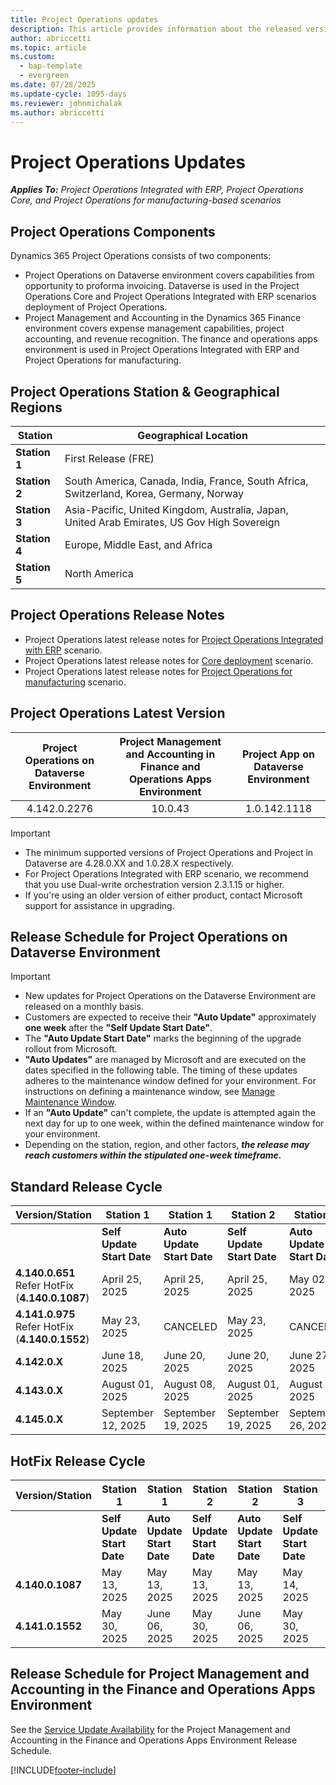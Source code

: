 ```yaml
---
title: Project Operations updates
description: This article provides information about the released versions of Dynamics 365 Project Operations.
author: abriccetti
ms.topic: article
ms.custom: 
  - bap-template
  - evergreen
ms.date: 07/28/2025
ms.update-cycle: 1095-days
ms.reviewer: johnmichalak
ms.author: abriccetti
---
```


# Project Operations Updates

_**Applies To:** Project Operations Integrated with ERP, Project Operations Core, and Project Operations for manufacturing-based scenarios_

## Project Operations Components

Dynamics 365 Project Operations consists of two components:

- Project Operations on Dataverse environment covers capabilities from opportunity to proforma invoicing. Dataverse is used in the Project Operations Core and Project Operations Integrated with ERP scenarios deployment of Project Operations.
- Project Management and Accounting in the Dynamics 365 Finance environment covers expense management capabilities, project accounting, and revenue recognition. The finance and operations apps environment is used in Project Operations Integrated with ERP and Project Operations for manufacturing.

## Project Operations Station & Geographical Regions

| **Station**   | **Geographical Location**                                                                   |
|---------------|---------------------------------------------------------------------------------------------|
| **Station 1** | First Release (FRE)                                                                         |
| **Station 2** | South America, Canada, India, France, South Africa, Switzerland, Korea, Germany, Norway     |
| **Station 3** | Asia-Pacific, United Kingdom, Australia, Japan, United Arab Emirates, US Gov High Sovereign |
| **Station 4** | Europe, Middle East, and Africa                                                             |
| **Station 5** | North America                                                                               |

## Project Operations Release Notes
- Project Operations latest release notes for [Project Operations Integrated with ERP](whats-new-june-2025-resource-based.md) scenario.
- Project Operations latest release notes for [Core deployment](../pro/whats-new/whats-new-june-2025-lite.md) scenario.
- Project Operations latest release notes for [Project Operations for manufacturing](../prod-pma/whats-new/whats-new-Feb-2024-stocked.md) scenario.

## Project Operations Latest Version

| **Project Operations on Dataverse Environment** | **Project Management and Accounting in Finance and Operations Apps Environment** | **Project App on Dataverse Environment** |
|:-----------------------------------------------:|:--------------------------------------------------------------------------------:|:----------------------------------------:|
|                   4.142.0.2276                  |                                      10.0.43                                     |                1.0.142.1118              |

> [!IMPORTANT]
> - The minimum supported versions of Project Operations and Project in Dataverse are 4.28.0.XX and 1.0.28.X respectively.
> - For Project Operations Integrated with ERP scenario, we recommend that you use Dual-write orchestration version 2.3.1.15 or higher.
> - If you're using an older version of either product, contact Microsoft support for assistance in upgrading.

## Release Schedule for Project Operations on Dataverse Environment

> [!IMPORTANT]
> - New updates for Project Operations on the Dataverse Environment are released on a monthly basis.
> - Customers are expected to receive their **"Auto Update"** approximately **one week** after the **"Self Update Start Date"**.
> - The **"Auto Update Start Date"** marks the beginning of the upgrade rollout from Microsoft.
> - **"Auto Updates"** are managed by Microsoft and are executed on the dates specified in the following table. The timing of these updates adheres to the maintenance window defined for your environment. For instructions on defining a maintenance window, see [Manage Maintenance Window](/power-platform/admin/manage-maintenance-window).
> - If an **"Auto Update"** can't complete, the update is attempted again the next day for up to one week, within the defined maintenance window for your environment.
> - Depending on the station, region, and other factors, _**the release may reach customers within the stipulated one-week timeframe.**_

## Standard Release Cycle

| **Version/Station** | **Station 1**              | **Station 1**              | **Station 2**              | **Station 2**              | **Station 3**              | **Station 3**              | **Station 4**              | **Station 4**              | **Station 5**              | **Station 5**              |
|---------------------|----------------------------|----------------------------|----------------------------|----------------------------|----------------------------|----------------------------|----------------------------|----------------------------|----------------------------|----------------------------|
|                     | **Self Update Start Date** | **Auto Update Start Date** | **Self Update Start Date** | **Auto Update Start Date** | **Self Update Start Date** | **Auto Update Start Date** | **Self Update Start Date** | **Auto Update Start Date** | **Self Update Start Date** | **Auto Update Start Date** |
| **4.140.0.651** <br> Refer HotFix (**4.140.0.1087**)      | April 25, 2025             | April 25, 2025             | April 25, 2025             | May 02, 2025               | May 02, 2025               | CANCELED              | CANCELED               | CANCELED               | CANCELED               | CANCELED              |
| **4.141.0.975** <br> Refer HotFix (**4.140.0.1552**)      | May 23, 2025               | CANCELED               | May 23, 2025               | CANCELED               | CANCELED               | CANCELED               |CANCELED               | CANCELED              | CANCELED              | CANCELED             |
| **4.142.0.X**       | June 18, 2025              | June 20, 2025              | June 20, 2025              | June 27, 2025              | June 27, 2025              | July 04, 2025              | July 04, 2025              | July 11, 2025              | July 11, 2025              | July 18, 2025              |
| **4.143.0.X**       | August 01, 2025              | August 08, 2025              | August 01, 2025              | August 08, 2025              | August 08, 2025              | August 14, 2025            | August 08, 2025            | August 14, 2025            | August 14, 2025            | August 22, 2025            |
| **4.145.0.X**       | September 12, 2025         | September 19, 2025         | September 19, 2025         | September 26, 2025         | September 26, 2025         | October 03, 2025           | October 03, 2025           | October 10, 2025           | October 10, 2025           | October 17, 2025           |

## HotFix Release Cycle

| **Version/Station** | **Station 1**              | **Station 1**              | **Station 2**              | **Station 2**              | **Station 3**              | **Station 3**              | **Station 4**              | **Station 4**              | **Station 5**              | **Station 5**              |
|---------------------|----------------------------|----------------------------|----------------------------|----------------------------|----------------------------|----------------------------|----------------------------|----------------------------|----------------------------|----------------------------|
|                     | **Self Update Start Date** | **Auto Update Start Date** | **Self Update Start Date** | **Auto Update Start Date** | **Self Update Start Date** | **Auto Update Start Date** | **Self Update Start Date** | **Auto Update Start Date** | **Self Update Start Date** | **Auto Update Start Date** |
| **4.140.0.1087**    | May 13, 2025               | May 13, 2025               | May 13, 2025               | May 13, 2025               | May 14, 2025               | May 14, 2025               | May 14, 2025               | May 14, 2025               | May 16, 2025               | May 23, 2025               |
| **4.141.0.1552**    | May 30, 2025               | June 06, 2025               | May 30, 2025               | June 06, 2025               | May 30, 2025               | June 06, 2025               | June 06, 2025               | June 13, 2025               | June 13, 2025               | June 20, 2025               |


## Release Schedule for Project Management and Accounting in the Finance and Operations Apps Environment

See the [Service Update Availability](/dynamics365/fin-ops-core/dev-itpro/get-started/public-preview-releases) for the Project Management and Accounting in the Finance and Operations Apps Environment Release Schedule. 

[!INCLUDE[footer-include](../includes/footer-banner.md)]
